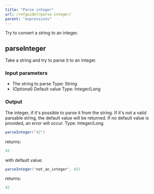 ```yaml
---
title: "Parse integer"
url: /refguide7/parse-integer/
parent: "expressions"
---
```



Try to convert a string to an integer.

## parseInteger

Take a string and try to parse it to an integer.

### Input parameters

*   The string to parse
    Type: String
*   (Optional) Default value
    Type: Integer/Long

### Output

The integer, if it's possible to parse it from the string. If it's not a valid parsable string, the default value will be returned. If no default value is provided, an error will occur.
Type: Integer/Long

```java
parseInteger('42')
```

returns:

```java
42
```

with default value:

```java
parseInteger('not_an_integer', 42)
```

returns:

```java
42
```
